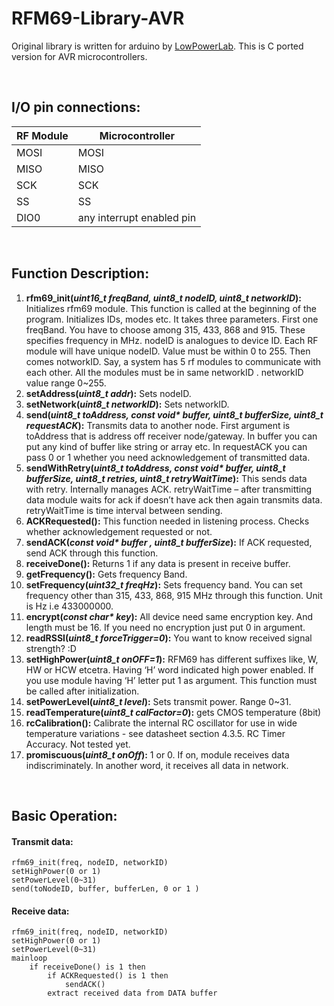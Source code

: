 # RFM69-Library-AVR #
Original library is written for arduino by [LowPowerLab](https://github.com/LowPowerLab/RFM69). This is C ported version for AVR microcontrollers.

</br>

## I/O pin connections: ##

| RF Module | Microcontroller |
| --------- | --------------- |
|MOSI |	MOSI |
| MISO | MISO |
| SCK | SCK |
| SS | SS |
| DIO0 | any interrupt enabled pin |

</br>

## Function Description: ##

1.	**rfm69_init(*uint16_t freqBand, uint8_t nodeID, uint8_t networkID*):** Initializes rfm69 module. This function is called at the beginning of the program. Initializes IDs, modes etc. It takes three parameters. First one freqBand. You have to choose among 315, 433, 868 and 915. These specifies frequency in MHz. nodeID is analogues to device ID. Each RF module will have unique nodeID. Value must be within 0 to 255. Then comes notworkID. Say, a system has 5 rf modules to communicate with each other. All the modules must be in same networkID . networkID value range 0~255.
2.	**setAddress(*uint8_t addr*):** Sets nodeID.
3.	**setNetwork(*uint8_t networkID*):** Sets networkID.
4.	**send(*uint8_t toAddress, const void\* buffer, uint8_t bufferSize, uint8_t requestACK*):** Transmits data to another node. First argument is toAddress that is address off receiver node/gateway. In buffer you can put any kind of buffer like string or array etc. In requestACK you can pass 0 or 1 whether you need acknowledgement of transmitted data.
5.	**sendWithRetry(*uint8_t toAddress, const void\* buffer, uint8_t bufferSize, uint8_t retries, uint8_t retryWaitTime*):** This sends data with retry. Internally manages ACK. retryWaitTime – after transmitting data module waits for ack if doesn’t have ack then again transmits data. retryWaitTime is time interval between sending.
6.	**ACKRequested():** This function needed in listening process. Checks whether acknowledgement requested or not.
7.	**sendACK(*const void\* buffer , uint8_t bufferSize*):** If ACK requested, send ACK through this function.
8.	**receiveDone():**  Returns 1 if any data is present in receive buffer.
9.	**getFrequency():** Gets frequency Band.
10.	**setFrequency(*uint32_t freqHz*):** Sets frequency band. You can set frequency other than 315, 433, 868, 915 MHz through this function. Unit is Hz i.e 433000000. 
11.	**encrypt(*const char\* key*):** All device need same encryption key. And length must be 16. If you need no encryption just put 0 in argument. 
12.	**readRSSI(*uint8_t forceTrigger=0*):** You want to know received signal strength? :D
13.	**setHighPower(*uint8_t onOFF=1*):** RFM69 has different suffixes like, W, HW or HCW etcetra. Having ‘H’ word indicated high power enabled. If you use module having ‘H’ letter put 1 as argument. This function must be called after initialization.
14.	**setPowerLevel(*uint8_t level*):** Sets transmit power. Range 0~31.
15.	**readTemperature(*uint8_t calFactor=0*):** gets CMOS temperature (8bit)
16.	**rcCalibration():** Calibrate the internal RC oscillator for use in wide temperature variations - see datasheet section 4.3.5. RC Timer Accuracy. Not tested yet.
17.	**promiscuous(*uint8_t onOff*):** 1 or 0. If on, module receives data indiscriminately. In another word, it receives all data in network.

</br>

## Basic Operation: ##
#### Transmit data: ####

```
rfm69_init(freq, nodeID, networkID)
setHighPower(0 or 1)
setPowerLevel(0~31)
send(toNodeID, buffer, bufferLen, 0 or 1 )
```

#### Receive data: ####

```
rfm69_init(freq, nodeID, networkID)
setHighPower(0 or 1)
setPowerLevel(0~31)
mainloop
    if receiveDone() is 1 then
        if ACKRequested() is 1 then
            sendACK()
        extract received data from DATA buffer
```
